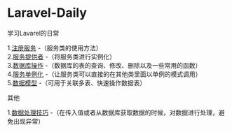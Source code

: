 # Laravel-Daily
学习Lavarel的日常

1.<a href='https://github.com/pgy1/Laravel-Daily/blob/master/ServiceRegister' target='_blank'>注册服务</a>
-（服务类的使用方法）
<br />
2.<a href='https://github.com/pgy1/Laravel-Daily/blob/master/ServiceProvider' target='_blank'>服务提供者</a>
-（将服务类进行实例化）
<br />
3.<a href='https://github.com/pgy1/Laravel-Daily/blob/master/DatabaseOprate' target='_blank'>数据库操作</a>
-（数据库的表的查询、修改、删除以及一些常用的函数）
<br />
4.<a href='https://github.com/pgy1/Laravel-Daily/blob/master/ServiceFacades' target='_blank'>服务单例化</a>
-（让服务类可以直接的在其他类里面以单例的模式调用）
<br />
5.<a href='https://github.com/pgy1/Laravel-Daily/blob/master/Model' target='_blank'>数据模型</a>
-（可用于关联多表、快速操作数据表）
<br />

其他

1.<a href='https://github.com/pgy1/Laravel-Daily/blob/master/DataHandleSkill' target='_blank'>数据处理技巧</a>
-（在传入值或者从数据库获取数据的时候，对数据进行处理，避免出现异常）
<br />
